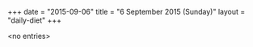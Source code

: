 +++
date = "2015-09-06"
title = "6 September 2015 (Sunday)"
layout = "daily-diet"
+++

<p>&lt;no entries&gt;</p>